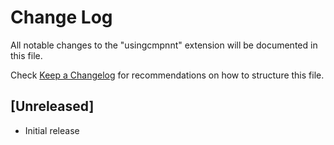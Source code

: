 # Change Log

All notable changes to the "usingcmpnnt" extension will be documented in this file.

Check [Keep a Changelog](http://keepachangelog.com/) for recommendations on how to structure this file.

## [Unreleased]

- Initial release